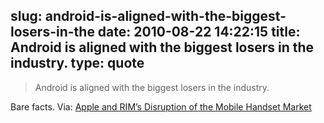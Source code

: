 slug: android-is-aligned-with-the-biggest-losers-in-the
date: 2010-08-22 14:22:15
title: Android is aligned with the biggest losers in the industry.
type: quote
---

> Android is aligned with the biggest losers in the industry.

Bare facts. Via: [Apple and RIM’s Disruption of the Mobile Handset Market](http://www.asymco.com/2010/08/17/androids-pursuit-of-the-biggest-losers/)

